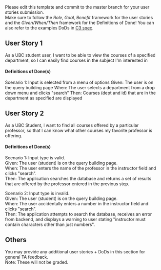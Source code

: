 Please edit this template and commit to the master branch for your user stories submission.   
Make sure to follow the *Role, Goal, Benefit* framework for the user stories and the *Given/When/Then* framework for the Definitions of Done! You can also refer to the examples DoDs in [C3 spec](https://sites.google.com/view/ubc-cpsc310-21w2-intro-to-se/project/checkpoint-3).

## User Story 1
As a UBC student user, I want to be able to view the courses of a specified department, 
so I can easily find courses in the subject I'm interested in

#### Definitions of Done(s)
Scenario 1: Input is selected from a menu of options
Given: The user is on the query building page
When: The user selects a department from a drop down menu and clicks "search"
Then: Courses (dept and id) that are in the department as specified are displayed

## User Story 2
As a UBC Student, I want to find all courses offered by a particular professor, 
so that I can know what other courses my favorite professor is offering.


#### Definitions of Done(s)
Scenario 1: Input type is valid.  
Given: The user (student) is on the query building page.  
When: The user enters the name of the professor in the instructor field and clicks "search".  
Then: The application searches the database and returns a set of results that are offered by the professor 
entered in the previous step.  


Scenario 2: Input type is invalid.  
Given: The user (student) is on the query building page.  
When: The user accidentally enters a number in the instructor field and clicks "search".  
Then: The application attempts to search the database, receives an error from backend, and displays a warning to user stating "instructor must contain characters other than just numbers".  


## Others
You may provide any additional user stories + DoDs in this section for general TA feedback.  
Note: These will not be graded.
